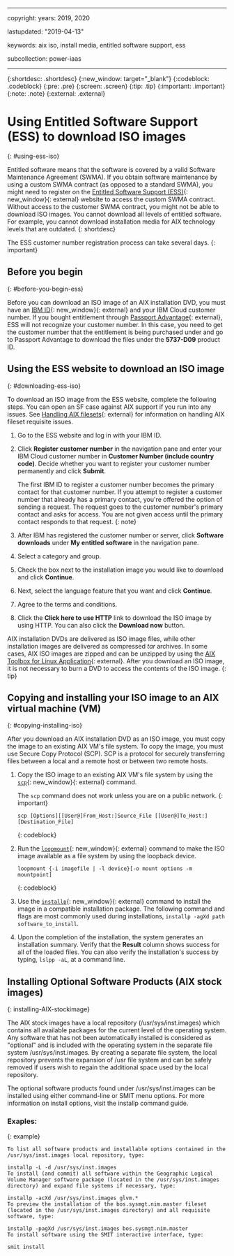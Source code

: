 ﻿---

copyright:
  years: 2019, 2020

lastupdated: "2019-04-13"

keywords: aix iso, install media, entitled software support, ess

subcollection: power-iaas

---

{:shortdesc: .shortdesc}
{:new_window: target="_blank"}
{:codeblock: .codeblock}
{:pre: .pre}
{:screen: .screen}
{:tip: .tip}
{:important: .important}
{:note: .note}
{:external: .external}

# Using Entitled Software Support (ESS) to download ISO images
{: #using-ess-iso}

Entitled software means that the software is covered by a valid Software Maintenance Agreement (SWMA). If you obtain software maintenance by using a custom SWMA contract (as opposed to a standard SWMA), you might need to register on the [Entitled Software Support (ESS)](https://www.ibm.com/servers/eserver/ess/ProtectedServlet.wss){: new_window}{: external} website to access the custom SWMA contract. Without access to the customer SWMA contract, you might not be able to download ISO images. You cannot download all levels of entitled software. For example, you cannot download installation media for AIX technology levels that are outdated.
{: shortdesc}

The ESS customer number registration process can take several days.
{: important}

## Before you begin
{: #before-you-begin-ess}

Before you can download an ISO image of an AIX installation DVD, you must have an [IBM ID](https://www.ibm.com/account/reg/us-en/signup?formid=urx-19776){: new_window}{: external} and your IBM Cloud customer number. If you bought entitlement through [Passport Advantage](https://www.ibm.com/software/passportadvantage/){: external}, ESS will not recognize your customer number. In this case, you need to get the customer number that the entitlement is being purchased under and go to Passport Advantage to download the files under the **5737-D09** product ID.

## Using the ESS website to download an ISO image
{: #downloading-ess-iso}

To download an ISO image from the ESS website, complete the following steps. You can open an SF case against AIX support if you run into any issues. See [Handling AIX filesets](https://www-01.ibm.com/support/docview.wss?uid=ibm10871636){: external} for information on handling AIX fileset requisite issues.

1. Go to the ESS website and log in with your IBM ID.
2. Click **Register customer number** in the navigation pane and enter your IBM Cloud customer number in **Customer Number (include country code)**. Decide whether you want to register your customer number permanently and click **Submit**.

    The first IBM ID to register a customer number becomes the primary contact for that customer number. If you attempt to register a customer number that already has a primary contact, you're offered the option of sending a request. The request goes to the customer number's primary contact and asks for access. You are not given access until the primary contact responds to that request.
    {: note}

3. After IBM has registered the customer number or server, click **Software downloads** under **My entitled software** in the navigation pane.

4. Select a category and group.

5. Check the box next to the installation image you would like to download and click **Continue**.

6. Next, select the language feature that you want and click **Continue**.

7. Agree to the terms and conditions.

8. Click the **Click here to use HTTP** link to download the ISO image by using HTTP. You can also click the **Download now** button.

AIX installation DVDs are delivered as ISO image files, while other installation images are delivered as compressed _tar_ archives. In some cases, AIX ISO images are zipped and can be unzipped by using the [AIX Toolbox for Linux Application](https://www.ibm.com/support/pages/aix-toolbox-linux-applications-overview){: external}. After you download an ISO image, it is not necessary to burn a DVD to access the contents of the ISO image.
{: tip}

## Copying and installing your ISO image to an AIX virtual machine (VM)
{: #copying-installing-iso}

After you download an AIX installation DVD as an ISO image, you must copy the image to an existing AIX VM's file system. To copy the image, you must use Secure Copy Protocol (SCP). SCP is a protocol for securely transferring files between a local and a remote host or between two remote hosts.

1. Copy the ISO image to an existing AIX VM's file system by using the [`scp`](https://www.ibm.com/support/knowledgecenter/ST5Q4U_1.5.2/com.ibm.storwize.v7000.unified.152.doc/usgr_usng_scp.html){: new_window}{: external} command.

    The `scp` command does not work unless you are on a public network.
    {: important}

    ```
    scp [Options][[User@]From_Host:]Source_File [[User@]To_Host:][Destination_File]
    ```
    {: codeblock}

2. Run the [`loopmount`](https://www.ibm.com/support/knowledgecenter/en/ssw_aix_72/l_commands/loopmount.html){: new_window}{: external} command to make the ISO image available as a file system by using the loopback device.

    ```
    loopmount {-i imagefile | -l device}[-o mount options -m mountpoint]
    ```
    {: codeblock}

3. Use the [`installp`](https://www.ibm.com/support/knowledgecenter/ssw_aix_72/i_commands/installp.html){: new_window}{: external} command to install the image in a compatible installation package. The following command and flags are most commonly used during installations, `installp -agXd path software_to_install`.

4. Upon the completion of the installation, the system generates an installation summary. Verify that the **Result** column shows success for all of the loaded files. You can also verify the installation's success by typing, `lslpp -aL`, at a command line.

## Installing Optional Software Products (AIX stock images)
{: installing-AIX-stockimage}

The AIX stock images have a local repository (/usr/sys/inst.images) which contains all available packages for the current level of the operating system. Any software that has not been automatically installed is considered as "optional" and is included with the operating system in the separate file system /usr/sys/inst.images. By creating a separate file system, the local repository prevents the expansion of /usr file system and can be safely removed if users wish to regain the additional space used by the local repository.

The optional software products found under /usr/sys/inst.images can be installed using either command-line or SMIT menu options. For more information on install options, visit the installp command guide.

### Exaples:
{: example}

```
To list all software products and installable options contained in the /usr/sys/inst.images local repository, type:

installp -L -d /usr/sys/inst.images
To install (and commit) all software within the Geographic Logical Volume Manager software package (located in the /usr/sys/inst.images directory) and expand file systems if necessary, type:

installp -acXd /usr/sys/inst.images glvm.*
To preview the installation of the bos.sysmgt.nim.master fileset (located in the /usr/sys/inst.images directory) and all requisite software, type:

installp -pagXd /usr/sys/inst.images bos.sysmgt.nim.master
To install software using the SMIT interactive interface, type:

smit install
```